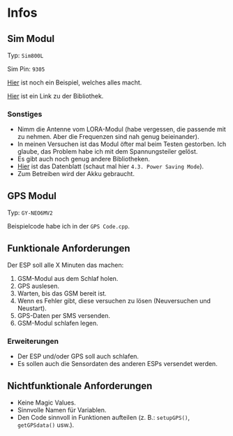 # Infos

## Sim Modul

Typ: `Sim800L`

Sim Pin: `9305`

[Hier](https://github.com/TheEinfachFelix/CampPhone/blob/main/src/CampPhoneDemo/src/main.cpp) ist noch ein Beispiel, welches alles macht.

[Hier](https://github.com/vittorioexp/Sim800L-Arduino-Library-revised/tree/217d1ea3e46220ec850687141b6a5c5a0835088e) ist ein Link zu der Bibliothek.

### Sonstiges

- Nimm die Antenne vom LORA-Modul (habe vergessen, die passende mit zu nehmen. Aber die Frequenzen sind nah genug beieinander).
- In meinen Versuchen ist das Modul öfter mal beim Testen gestorben. Ich glaube, das Problem habe ich mit dem Spannungsteiler gelöst.
- Es gibt auch noch genug andere Bibliotheken.
- [Hier](https://www.makerhero.com/img/files/download/Datasheet_SIM800L.pdf) ist das Datenblatt (schaut mal hier `4.3. Power Saving Mode`).
- Zum Betreiben wird der Akku gebraucht.

## GPS Modul

Typ: `GY-NEO6MV2`

Beispielcode habe ich in der `GPS Code.cpp`.

## Funktionale Anforderungen

Der ESP soll alle X Minuten das machen:

1. GSM-Modul aus dem Schlaf holen.
2. GPS auslesen.
3. Warten, bis das GSM bereit ist.
4. Wenn es Fehler gibt, diese versuchen zu lösen (Neuversuchen und Neustart).
5. GPS-Daten per SMS versenden.
6. GSM-Modul schlafen legen.

### Erweiterungen

- Der ESP und/oder GPS soll auch schlafen.
- Es sollen auch die Sensordaten des anderen ESPs versendet werden.

## Nichtfunktionale Anforderungen

- Keine Magic Values.
- Sinnvolle Namen für Variablen.
- Den Code sinnvoll in Funktionen aufteilen (z. B.: `setupGPS()`, `getGPSdata()` usw.).
